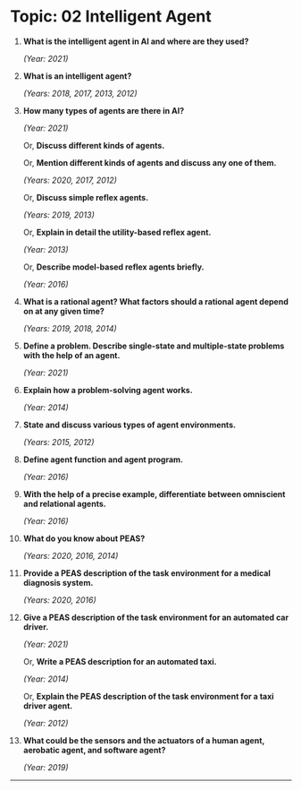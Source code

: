# Topic: 02 Intelligent Agent

1. **What is the intelligent agent in AI and where are they used?**
    
    *(Year: 2021)*
    
2. **What is an intelligent agent?**
    
    *(Years: 2018, 2017, 2013, 2012)*
    
3. **How many types of agents are there in AI?**
    
    *(Year: 2021)*
    
    Or, **Discuss different kinds of agents.**
    
    Or, **Mention different kinds of agents and discuss any one of them.**
    
    *(Years: 2020, 2017, 2012)*
    
    Or, **Discuss simple reflex agents.**
    
    *(Years: 2019, 2013)*
    
    Or, **Explain in detail the utility-based reflex agent.**
    
    *(Year: 2013)*
    
    Or, **Describe model-based reflex agents briefly.**
    
    *(Year: 2016)*
    
4. **What is a rational agent? What factors should a rational agent depend on at any given time?**
    
    *(Years: 2019, 2018, 2014)*
    
5. **Define a problem. Describe single-state and multiple-state problems with the help of an agent.**
    
    *(Year: 2021)*
    
6. **Explain how a problem-solving agent works.**
    
    *(Year: 2014)*
    
7. **State and discuss various types of agent environments.**
    
    *(Years: 2015, 2012)*
    
8. **Define agent function and agent program.**
    
    *(Year: 2016)*
    
9. **With the help of a precise example, differentiate between omniscient and relational agents.**
    
    *(Year: 2016)*
    
10. **What do you know about PEAS?**
    
    *(Years: 2020, 2016, 2014)*
    
11. **Provide a PEAS description of the task environment for a medical diagnosis system.**
    
    *(Years: 2020, 2016)*
    
12. **Give a PEAS description of the task environment for an automated car driver.**
    
    *(Year: 2021)*
    
    Or, **Write a PEAS description for an automated taxi.**
    
    *(Year: 2014)*
    
    Or, **Explain the PEAS description of the task environment for a taxi driver agent.**
    
    *(Year: 2012)*
    
13. **What could be the sensors and the actuators of a human agent, aerobatic agent, and software agent?**
    
    *(Year: 2019)*
    

---